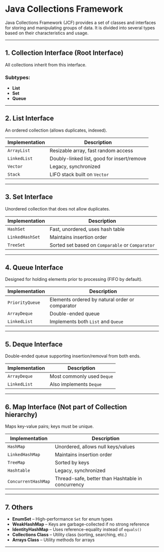 # Java Collections Framework

Java Collections Framework (JCF) provides a set of classes and interfaces for storing and manipulating groups of data. It is divided into several types based on their characteristics and usage.

---

## 1. Collection Interface (Root Interface)
All collections inherit from this interface.

### Subtypes:
- **List**
- **Set**
- **Queue**

---

## 2. List Interface
An ordered collection (allows duplicates, indexed).

| Implementation   | Description                                 |
|------------------|---------------------------------------------|
| `ArrayList`      | Resizable array, fast random access         |
| `LinkedList`     | Doubly-linked list, good for insert/remove  |
| `Vector`         | Legacy, synchronized                        |
| `Stack`          | LIFO stack built on `Vector`                |

---

## 3. Set Interface
Unordered collection that does not allow duplicates.

| Implementation    | Description                                 |
|-------------------|---------------------------------------------|
| `HashSet`         | Fast, unordered, uses hash table            |
| `LinkedHashSet`   | Maintains insertion order                   |
| `TreeSet`         | Sorted set based on `Comparable` or `Comparator` |

---

## 4. Queue Interface
Designed for holding elements prior to processing (FIFO by default).

| Implementation     | Description                                 |
|--------------------|---------------------------------------------|
| `PriorityQueue`    | Elements ordered by natural order or comparator |
| `ArrayDeque`       | Double-ended queue                          |
| `LinkedList`       | Implements both `List` and `Queue`          |

---

## 5. Deque Interface
Double-ended queue supporting insertion/removal from both ends.

| Implementation     | Description                      |
|--------------------|----------------------------------|
| `ArrayDeque`       | Most commonly used `Deque`       |
| `LinkedList`       | Also implements `Deque`          |

---

## 6. Map Interface (Not part of Collection hierarchy)
Maps key-value pairs; keys must be unique.

| Implementation     | Description                                      |
|--------------------|--------------------------------------------------|
| `HashMap`          | Unordered, allows null keys/values               |
| `LinkedHashMap`    | Maintains insertion order                        |
| `TreeMap`          | Sorted by keys                                   |
| `Hashtable`        | Legacy, synchronized                             |
| `ConcurrentHashMap`| Thread-safe, better than Hashtable in concurrency|

---

## 7. Others
- **EnumSet** – High-performance `Set` for enum types
- **WeakHashMap** – Keys are garbage-collected if no strong reference
- **IdentityHashMap** – Uses reference-equality instead of `equals()`
- **Collections Class** – Utility class (sorting, searching, etc.)
- **Arrays Class** – Utility methods for arrays

---


